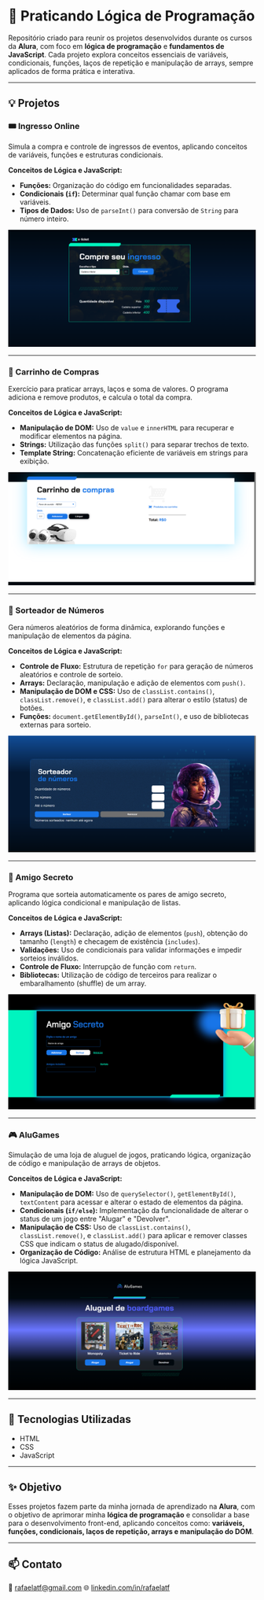 # 🧩 Praticando Lógica de Programação

Repositório criado para reunir os projetos desenvolvidos durante os cursos da **Alura**, com foco em **lógica de programação** e **fundamentos de JavaScript**.
Cada projeto explora conceitos essenciais de variáveis, condicionais, funções, laços de repetição e manipulação de arrays, sempre aplicados de forma prática e interativa.

---

## 💡 Projetos

### 🎟️ Ingresso Online
Simula a compra e controle de ingressos de eventos, aplicando conceitos de variáveis, funções e estruturas condicionais.

**Conceitos de Lógica e JavaScript:**
* **Funções:** Organização do código em funcionalidades separadas.
* **Condicionais (`if`):** Determinar qual função chamar com base em variáveis.
* **Tipos de Dados:** Uso de `parseInt()` para conversão de `String` para número inteiro.

![Ingresso Online](./assets/4f49cf14-5d45-47c8-9769-5cdeda776836.png)

---

### 🛒 Carrinho de Compras
Exercício para praticar arrays, laços e soma de valores. O programa adiciona e remove produtos, e calcula o total da compra.

**Conceitos de Lógica e JavaScript:**
* **Manipulação de DOM:** Uso de `value` e `innerHTML` para recuperar e modificar elementos na página.
* **Strings:** Utilização das funções `split()` para separar trechos de texto.
* **Template String:** Concatenação eficiente de variáveis em strings para exibição.

![Carrinho de Compras](./assets/650800e1-d215-44fe-8869-d4b9fb1340ef.png)

---

### 🎲 Sorteador de Números
Gera números aleatórios de forma dinâmica, explorando funções e manipulação de elementos da página.

**Conceitos de Lógica e JavaScript:**
* **Controle de Fluxo:** Estrutura de repetição `for` para geração de números aleatórios e controle de sorteio.
* **Arrays:** Declaração, manipulação e adição de elementos com `push()`.
* **Manipulação de DOM e CSS:** Uso de `classList.contains()`, `classList.remove()`, e `classList.add()` para alterar o estilo (status) de botões.
* **Funções:** `document.getElementById()`, `parseInt()`, e uso de bibliotecas externas para sorteio.

![Sorteador de Números](./assets/99897372-5fe0-4858-b01d-871aadc95a82.png)

---

### 🎁 Amigo Secreto
Programa que sorteia automaticamente os pares de amigo secreto, aplicando lógica condicional e manipulação de listas.

**Conceitos de Lógica e JavaScript:**
* **Arrays (Listas):** Declaração, adição de elementos (`push`), obtenção do tamanho (`length`) e checagem de existência (`includes`).
* **Validações:** Uso de condicionais para validar informações e impedir sorteios inválidos.
* **Controle de Fluxo:** Interrupção de função com `return`.
* **Bibliotecas:** Utilização de código de terceiros para realizar o embaralhamento (shuffle) de um array.

![Amigo Secreto](./assets/c056c0c5-7a25-496d-930e-a3af1320bf90.png)

---

### 🎮 AluGames
Simulação de uma loja de aluguel de jogos, praticando lógica, organização de código e manipulação de arrays de objetos.

**Conceitos de Lógica e JavaScript:**
* **Manipulação de DOM:** Uso de `querySelector()`, `getElementById()`, `textContent` para acessar e alterar o estado de elementos da página.
* **Condicionais (`if/else`):** Implementação da funcionalidade de alterar o status de um jogo entre "Alugar" e "Devolver".
* **Manipulação de CSS:** Uso de `classList.contains()`, `classList.remove()`, e `classList.add()` para aplicar e remover classes CSS que indicam o status de alugado/disponível.
* **Organização de Código:** Análise de estrutura HTML e planejamento da lógica JavaScript.

![AluGames](./assets/c3befd76-8948-41c3-9c2f-42ca6c6d1714.png)

---

## 🧠 Tecnologias Utilizadas
- HTML
- CSS
- JavaScript

---

## ✨ Objetivo
Esses projetos fazem parte da minha jornada de aprendizado na **Alura**, com o objetivo de aprimorar minha **lógica de programação** e consolidar a base para o desenvolvimento front-end, aplicando conceitos como: **variáveis, funções, condicionais, laços de repetição, arrays e manipulação do DOM**.

---

## 📫 Contato
📧 [rafaelatf@gmail.com](mailto:rafaelatf@gmail.com)
🌐 [linkedin.com/in/rafaelatf](https://linkedin.com/in/rafaelatf)
